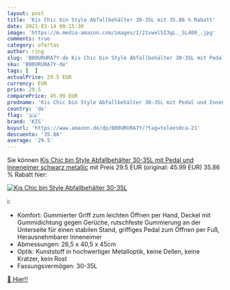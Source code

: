 ```yaml
---
layout: post
title: 'Kis Chic bin Style Abfallbehälter 30-35L mit 35.86 % Rabatt'
date: 2021-03-14 00:15:30
image: 'https://m.media-amazon.com/images/I/21vwel5I3gL._SL400_.jpg'
comments: true
category: ofertas
author: ring
slug: 'B00URURA7Y-de Kis Chic bin Style Abfallbehälter 30-35L mit Pedal und...'
sku: 'B00URURA7Y-de'
tags: [  ]
actualPrice: 29.5 EUR
currency: EUR
price: 29.5
comparePrice: 45.99 EUR
prodname: 'Kis Chic bin Style Abfallbehälter 30-35L mit Pedal und Inneneimer  schwarz metallic'
country: 'de'
flag: '🇩🇪'
brand: 'KIS'
buyurl: 'https://www.amazon.de/dp/B00URURA7Y/?tag=tolees0ca-21'
descuento: '35.86'
average: '29.5'
---
```


Sie können [Kis Chic bin Style Abfallbehälter 30-35L mit Pedal und Inneneimer  schwarz metallic](https://www.amazon.de/dp/B00URURA7Y/?tag=tolees0ca-21) mit Preis 29.5 EUR (original: 45.99 EUR) 35.86 % Rabatt hier:

[![Kis Chic bin Style Abfallbehälter 30-35L](https://m.media-amazon.com/images/I/21vwel5I3gL._SL400_.jpg)](https://www.amazon.de/dp/B00URURA7Y/?tag=tolees0ca-21)

ℹ️:

- Komfort: Gummierter Griff zum leichten Öffnen per Hand, Deckel mit Gummidichtung gegen Gerüche, rutschfeste Gummierung an der Unterseite für einen stabilen Stand, griffiges Pedal zum Öffnen per Fuß, Herausnehmbarer Inneneimer
- Abmessungen: 26,5 x 40,5 x 45cm
- Optik: Kunststoff in hochwertiger Metalloptik, keine Dellen, keine Kratzer, kein Rost
- Fassungsvermögen: 30-35L

[🛒 Hier!!](https://www.amazon.de/dp/B00URURA7Y/?tag=tolees0ca-21)
